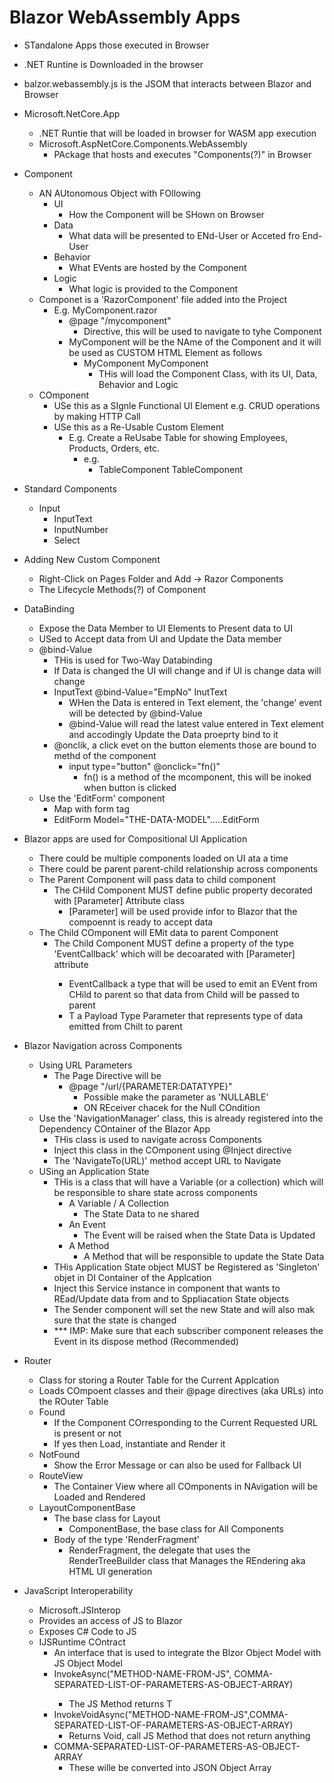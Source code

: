 ﻿# Blazor WebAssembly Apps

- STandalone Apps those executed in Browser
- .NET Runtine is Downloaded in the browser
- balzor.webassembly.js is the JSOM that interacts between Blazor and Browser
- Microsoft.NetCore.App
	- .NET Runtie that will be loaded in browser for WASM app execution
	- Microsoft.AspNetCore.Components.WebAssembly
		- PAckage that hosts and executes "Components(?)" in Browser
- Component
	- AN AUtonomous Object with FOllowing
		- UI
			- How the Component will be SHown on Browser
		- Data
			- What data will be presented to ENd-User or Acceted fro End-User
		- Behavior
			- What EVents are hosted by the Component 
		- Logic
			- What logic is provided to the Component
	- Componet is a 'RazorComponent' file added into the Project
		- E.g. MyComponent.razor
			- @page "/mycomponent"
				- Directive, this will be used to navigate to tyhe Component
			- MyComponent will be the NAme of the Component and it will be used as CUSTOM HTML Element as follows
				- MyComponent MyComponent
					- THis will load the Component Class, with its UI, Data, Behavior and Logic
	- COmponent
		- USe this as a SIgnle Functional UI Element e.g. CRUD operations by making HTTP Call
		- USe this as a Re-Usable Custom Element	
			- E.g.  Create a ReUsabe Table for showing Employees, Products, Orders, etc.
				- e.g.
					- TableComponent TableComponent
- Standard Components
	- Input
		- InputText
		- InputNumber
		- Select
- Adding New Custom Component
	- Right-Click on Pages Folder and Add -> Razor Components
	- The Lifecycle Methods(?) of Component
- DataBinding
	- Expose the Data Member to UI Elements to Present data to UI
	- USed to Accept data from UI and Update the Data member
	- @bind-Value
		- THis is used for Two-Way Databinding
		- If Data is changed the UI will change and if UI is change data will change
		- InputText @bind-Value="EmpNo" InutText
			- WHen the Data is entered in Text element, the 'change' event will be detected by @bind-Value
			- @bind-Value will read the latest value entered in Text element and accodingly Update the Data proeprty bind to it
		- @onclik, a click evet on the button elements those are bound to methd of the component 
			- input type="button" @onclick="fn()"
				- fn() is a method of the mcomponent, this will be inoked when button is clicked 
	- Use the 'EditForm' component
		-  Map with form tag
		- EditForm Model="THE-DATA-MODEL".....EditForm

- Blazor apps are used for Compositional UI Application
	- There could be multiple components loaded on UI ata a time
	- There could be parent parent-child relationship across components
	- The Parent Component will pass data to child component
		- The CHild Component MUST define public property decorated with [Parameter] Attribute class 
			- [Parameter] will be used provide infor to Blazor that the compoennt is ready to accept data
	- The Child COmponent will EMit data to parent Component
		- The Child Component MUST define a property of the type 'EventCallback<T>' which will be decoarated with [Parameter] attribute
			- EventCallback<T> a type that will be used to emit an EVent from CHild to parent so that data from Child will be passed to parent
			- T a Payload Type Parameter that represents type of data emitted from Chilt to parent
- Blazor Navigation across Components
	- Using URL Parameters
		- The Page Directive will be
			- @page "/url/{PARAMETER:DATATYPE}"
				- Possible make the parameter as 'NULLABLE'
				- ON REceiver chacek for the Null COndition
	- Use the 'NavigationManager' class, this is already registered into the Dependency COntainer of the Blazor App 
		- THis class is used to navigate across Components
		- Inject this class in the COmponent using @Inject directive
		- The 'NavigateTo(URL)' method accept URL to Navigate 
	- USing an Application State
		- THis is a class that will have a Variable (or a collection) which will be responsible to share state across components
			- A Variable / A Collection
				- The State Data to ne shared
			- An Event
				- The Event will be raised when the State Data is Updated
			- A Method
				- A Method that will be responsible to update the State Data 
		- THis Application State object MUST be Registered as 'Singleton' objet in DI Container of the Applcation
		- Inject this Service instance in component that wants to REad/Update data from and to Sppliacation State objects
		- The Sender component will set the new State and will also mak sure that the state is changed
		- *** IMP: Make sure that each subscriber component releases the Event in its dispose method (Recommended) 
		
- Router
	- Class for storing a Router Table for the Current Applcation
	- Loads COmpoent classes and their @page directives (aka URLs) into the ROuter Table
	- Found
		- If the Component COrresponding to the Current Requested URL is present or not
		- If yes then Load, instantiate and Render it
	- NotFound
		- Show the Error Message or can also be used for Fallback UI
	- RouteView
		- The Container View where all COmponents in NAvigation will be Loaded and Rendered
	- LayoutComponentBase
		- The base class for Layout
			- ComponentBase, the base class for All Components
		- Body of the type 'RenderFragment'
			- RenderFragment, the delegate that uses the RenderTreeBuilder class that Manages the REndering aka HTML UI generation
- JavaScript Interoperability
	- Microsoft.JSInterop
	- Provides an access of JS to Blazor
	- Exposes C# Code to JS
	- IJSRuntime COntract
		- An interface that is used to integrate the Blzor Object Model with JS Object Model
		- InvokeAsync<T>("METHOD-NAME-FROM-JS", COMMA-SEPARATED-LIST-OF-PARAMETERS-AS-OBJECT-ARRAY)
			- The JS Method returns T
		- InvokeVoidAsync("METHOD-NAME-FROM-JS",COMMA-SEPARATED-LIST-OF-PARAMETERS-AS-OBJECT-ARRAY)
			- Returns Void, call JS Method that does not return anything
		- COMMA-SEPARATED-LIST-OF-PARAMETERS-AS-OBJECT-ARRAY
			- These wille be converted into JSON Object Array

			
